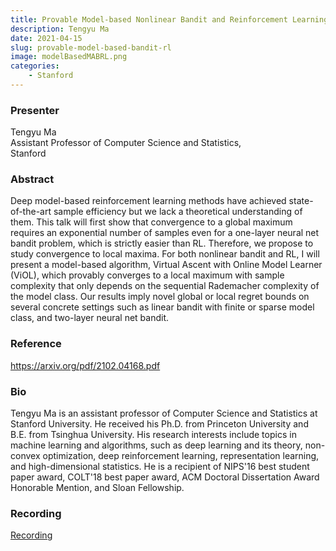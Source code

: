 ```yaml
---
title: Provable Model-based Nonlinear Bandit and Reinforcement Learning
description: Tengyu Ma
date: 2021-04-15
slug: provable-model-based-bandit-rl
image: modelBasedMABRL.png
categories:
    - Stanford
---
```


### Presenter
<p>
    Tengyu Ma<br>
    Assistant Professor of Computer Science and Statistics,<br>
    Stanford<br>
</p>

### Abstract
<p>
    Deep model-based reinforcement learning methods have achieved state-of-the-art sample efficiency but we lack a theoretical understanding of them. This talk will first show that convergence to a global maximum requires an exponential number of samples even for a one-layer neural net bandit problem, which is strictly easier than RL. Therefore, we propose to study convergence to local maxima. For both nonlinear bandit and RL, I will present a model-based algorithm, Virtual Ascent with Online Model Learner (ViOL), which provably converges to a local maximum with sample complexity that only depends on the sequential Rademacher complexity of the model class. Our results imply novel global or local regret bounds on several concrete settings such as linear bandit with finite or sparse model class, and two-layer neural net bandit.
</p>

### Reference
<a href="url" target="_blank" rel="noopener noreferrer">https://arxiv.org/pdf/2102.04168.pdf</a>

### Bio
<p>
    Tengyu Ma is an assistant professor of Computer Science and Statistics at Stanford University. He received his Ph.D. from Princeton University and B.E. from Tsinghua University. His research interests include topics in machine learning and algorithms, such as deep learning and its theory, non-convex optimization, deep reinforcement learning, representation learning, and high-dimensional statistics. He is a recipient of NIPS'16 best student paper award, COLT'18 best paper award, ACM Doctoral Dissertation Award Honorable Mention, and Sloan Fellowship.
</p>

### Recording
<p>
    <a href="https://stanford.zoom.us/rec/play/iT85r9ttX7iI9YB9VF6yUDbXqF-wBOGRzJbrIKQG6MhFNP3KjFjEol2auX2wyCjRzcur5fFV9ypc1fBA.UAtgiQbKjj40Pw6l?continueMode=true&_x_zm_rtaid=ZP9lLdXYQNKYXQgXq7aQrQ.1618800579957.5a319de73a91a250c868e79e52750756&_x_zm_rhtaid=796" target="_blank" rel="noopener noreferrer">Recording</a><br>
</p>
